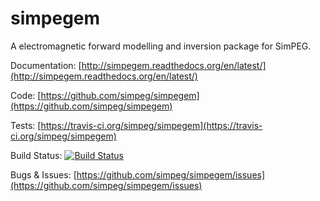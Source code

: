 simpegem
========

A electromagnetic forward modelling and inversion package for SimPEG.



Documentation:
[http://simpegem.readthedocs.org/en/latest/](http://simpegem.readthedocs.org/en/latest/)

Code:
[https://github.com/simpeg/simpegem](https://github.com/simpeg/simpegem)

Tests:
[https://travis-ci.org/simpeg/simpegem](https://travis-ci.org/simpeg/simpegem)

Build Status:
[![Build Status](https://travis-ci.org/simpeg/simpegem.png)](https://travis-ci.org/simpeg/simpegem)

Bugs & Issues:
[https://github.com/simpeg/simpegem/issues](https://github.com/simpeg/simpegem/issues)
